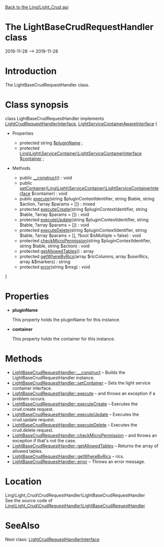 [Back to the Ling/Light_Crud api](https://github.com/lingtalfi/Light_Crud/blob/master/doc/api/Ling/Light_Crud.md)



The LightBaseCrudRequestHandler class
================
2019-11-28 --> 2019-11-28






Introduction
============

The LightBaseCrudRequestHandler class.



Class synopsis
==============


class <span class="pl-k">LightBaseCrudRequestHandler</span> implements [LightCrudRequestHandlerInterface](https://github.com/lingtalfi/Light_Crud/blob/master/doc/api/Ling/Light_Crud/CrudRequestHandler/LightCrudRequestHandlerInterface.md), [LightServiceContainerAwareInterface](https://github.com/lingtalfi/Light/blob/master/doc/api/Ling/Light/ServiceContainer/LightServiceContainerAwareInterface.md) {

- Properties
    - protected string [$pluginName](#property-pluginName) ;
    - protected [Ling\Light\ServiceContainer\LightServiceContainerInterface](https://github.com/lingtalfi/Light/blob/master/doc/api/Ling/Light/ServiceContainer/LightServiceContainerInterface.md) [$container](#property-container) ;

- Methods
    - public [__construct](https://github.com/lingtalfi/Light_Crud/blob/master/doc/api/Ling/Light_Crud/CrudRequestHandler/LightBaseCrudRequestHandler/__construct.md)() : void
    - public [setContainer](https://github.com/lingtalfi/Light_Crud/blob/master/doc/api/Ling/Light_Crud/CrudRequestHandler/LightBaseCrudRequestHandler/setContainer.md)([Ling\Light\ServiceContainer\LightServiceContainerInterface](https://github.com/lingtalfi/Light/blob/master/doc/api/Ling/Light/ServiceContainer/LightServiceContainerInterface.md) $container) : void
    - public [execute](https://github.com/lingtalfi/Light_Crud/blob/master/doc/api/Ling/Light_Crud/CrudRequestHandler/LightBaseCrudRequestHandler/execute.md)(string $pluginContextIdentifier, string $table, string $action, ?array $params = []) : mixed
    - protected [executeCreate](https://github.com/lingtalfi/Light_Crud/blob/master/doc/api/Ling/Light_Crud/CrudRequestHandler/LightBaseCrudRequestHandler/executeCreate.md)(string $pluginContextIdentifier, string $table, ?array $params = []) : void
    - protected [executeUpdate](https://github.com/lingtalfi/Light_Crud/blob/master/doc/api/Ling/Light_Crud/CrudRequestHandler/LightBaseCrudRequestHandler/executeUpdate.md)(string $pluginContextIdentifier, string $table, ?array $params = []) : void
    - protected [executeDelete](https://github.com/lingtalfi/Light_Crud/blob/master/doc/api/Ling/Light_Crud/CrudRequestHandler/LightBaseCrudRequestHandler/executeDelete.md)(string $pluginContextIdentifier, string $table, ?array $params = [], ?bool $isMultiple = false) : void
    - protected [checkMicroPermission](https://github.com/lingtalfi/Light_Crud/blob/master/doc/api/Ling/Light_Crud/CrudRequestHandler/LightBaseCrudRequestHandler/checkMicroPermission.md)(string $pluginContextIdentifier, string $table, string $action) : void
    - protected [getAllowedTables](https://github.com/lingtalfi/Light_Crud/blob/master/doc/api/Ling/Light_Crud/CrudRequestHandler/LightBaseCrudRequestHandler/getAllowedTables.md)() : array
    - protected [getWhereByRics](https://github.com/lingtalfi/Light_Crud/blob/master/doc/api/Ling/Light_Crud/CrudRequestHandler/LightBaseCrudRequestHandler/getWhereByRics.md)(array $ricColumns, array $userRics, array &$markers) : string
    - protected [error](https://github.com/lingtalfi/Light_Crud/blob/master/doc/api/Ling/Light_Crud/CrudRequestHandler/LightBaseCrudRequestHandler/error.md)(string $msg) : void

}




Properties
=============

- <span id="property-pluginName"><b>pluginName</b></span>

    This property holds the pluginName for this instance.
    
    

- <span id="property-container"><b>container</b></span>

    This property holds the container for this instance.
    
    



Methods
==============

- [LightBaseCrudRequestHandler::__construct](https://github.com/lingtalfi/Light_Crud/blob/master/doc/api/Ling/Light_Crud/CrudRequestHandler/LightBaseCrudRequestHandler/__construct.md) &ndash; Builds the LightBaseCrudRequestHandler instance.
- [LightBaseCrudRequestHandler::setContainer](https://github.com/lingtalfi/Light_Crud/blob/master/doc/api/Ling/Light_Crud/CrudRequestHandler/LightBaseCrudRequestHandler/setContainer.md) &ndash; Sets the light service container interface.
- [LightBaseCrudRequestHandler::execute](https://github.com/lingtalfi/Light_Crud/blob/master/doc/api/Ling/Light_Crud/CrudRequestHandler/LightBaseCrudRequestHandler/execute.md) &ndash; and throws an exception if a problem occurs.
- [LightBaseCrudRequestHandler::executeCreate](https://github.com/lingtalfi/Light_Crud/blob/master/doc/api/Ling/Light_Crud/CrudRequestHandler/LightBaseCrudRequestHandler/executeCreate.md) &ndash; Executes the crud.create request.
- [LightBaseCrudRequestHandler::executeUpdate](https://github.com/lingtalfi/Light_Crud/blob/master/doc/api/Ling/Light_Crud/CrudRequestHandler/LightBaseCrudRequestHandler/executeUpdate.md) &ndash; Executes the crud.update request.
- [LightBaseCrudRequestHandler::executeDelete](https://github.com/lingtalfi/Light_Crud/blob/master/doc/api/Ling/Light_Crud/CrudRequestHandler/LightBaseCrudRequestHandler/executeDelete.md) &ndash; Executes the crud.delete request.
- [LightBaseCrudRequestHandler::checkMicroPermission](https://github.com/lingtalfi/Light_Crud/blob/master/doc/api/Ling/Light_Crud/CrudRequestHandler/LightBaseCrudRequestHandler/checkMicroPermission.md) &ndash; and throws an exception if that's not the case.
- [LightBaseCrudRequestHandler::getAllowedTables](https://github.com/lingtalfi/Light_Crud/blob/master/doc/api/Ling/Light_Crud/CrudRequestHandler/LightBaseCrudRequestHandler/getAllowedTables.md) &ndash; Returns the array of allowed tables.
- [LightBaseCrudRequestHandler::getWhereByRics](https://github.com/lingtalfi/Light_Crud/blob/master/doc/api/Ling/Light_Crud/CrudRequestHandler/LightBaseCrudRequestHandler/getWhereByRics.md) &ndash; rics.
- [LightBaseCrudRequestHandler::error](https://github.com/lingtalfi/Light_Crud/blob/master/doc/api/Ling/Light_Crud/CrudRequestHandler/LightBaseCrudRequestHandler/error.md) &ndash; Throws an error message.





Location
=============
Ling\Light_Crud\CrudRequestHandler\LightBaseCrudRequestHandler<br>
See the source code of [Ling\Light_Crud\CrudRequestHandler\LightBaseCrudRequestHandler](https://github.com/lingtalfi/Light_Crud/blob/master/CrudRequestHandler/LightBaseCrudRequestHandler.php)



SeeAlso
==============
Next class: [LightCrudRequestHandlerInterface](https://github.com/lingtalfi/Light_Crud/blob/master/doc/api/Ling/Light_Crud/CrudRequestHandler/LightCrudRequestHandlerInterface.md)<br>
